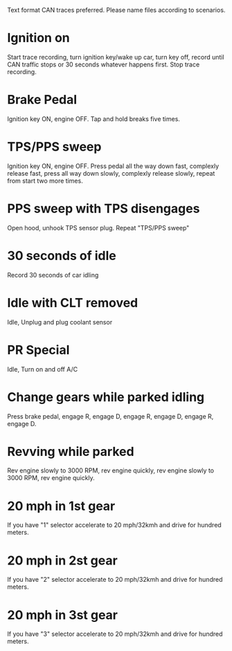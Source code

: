 Text format CAN traces preferred. Please name files according to scenarios.

# Ignition on

Start trace recording, turn ignition key/wake up car, turn key off, record until CAN traffic stops or 30 seconds whatever happens first. Stop trace recording.

# Brake Pedal

Ignition key ON, engine OFF. Tap and hold breaks five times.

# TPS/PPS sweep

Ignition key ON, engine OFF. Press pedal all the way down fast, complexly release fast, press all way down slowly, complexly release slowly, repeat from start two more times.

# PPS sweep with TPS disengages

Open hood, unhook TPS sensor plug. Repeat "TPS/PPS sweep"

# 30 seconds of idle

Record 30 seconds of car idling

# Idle with CLT removed

Idle, Unplug and plug coolant sensor

# PR Special

Idle, Turn on and off A/C

# Change gears while parked idling

Press brake pedal, engage R, engage D, engage R, engage D, engage R, engage D.

# Revving while parked

Rev engine slowly to 3000 RPM, rev engine quickly, rev engine slowly to 3000 RPM, rev engine quickly.

# 20 mph in 1st gear

If you have "1" selector accelerate to 20 mph/32kmh and drive for hundred meters.

# 20 mph in 2st gear

If you have "2" selector accelerate to 20 mph/32kmh and drive for hundred meters.

# 20 mph in 3st gear

If you have "3" selector accelerate to 20 mph/32kmh and drive for hundred meters.

